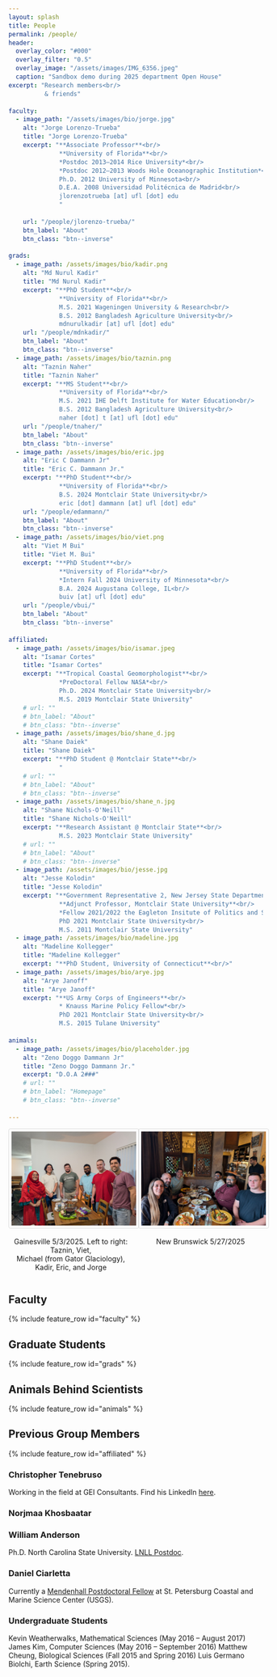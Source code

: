 ```yaml
---
layout: splash
title: People
permalink: /people/
header:
  overlay_color: "#000"
  overlay_filter: "0.5"
  overlay_image: "/assets/images/IMG_6356.jpeg"
  caption: "Sandbox demo during 2025 department Open House"
excerpt: "Research members<br/>
          & friends"

faculty:
  - image_path: "/assets/images/bio/jorge.jpg"
    alt: "Jorge Lorenzo-Trueba"
    title: "Jorge Lorenzo-Trueba"
    excerpt: "**Associate Professor**<br/>
              **University of Florida**<br/>
              *Postdoc 2013–2014 Rice University*<br/>
              *Postdoc 2012–2013 Woods Hole Oceanographic Institution*<br/>
              Ph.D. 2012 University of Minnesota<br/>
              D.E.A. 2008 Universidad Politécnica de Madrid<br/>
              jlorenzotrueba [at] ufl [dot] edu
              "
    
    url: "/people/jlorenzo-trueba/"
    btn_label: "About"
    btn_class: "btn--inverse"

grads:
  - image_path: /assets/images/bio/kadir.png
    alt: "Md Nurul Kadir"
    title: "Md Nurul Kadir"
    excerpt: "**PhD Student**<br/>
              **University of Florida**<br/>
              M.S. 2021 Wageningen University & Research<br/>
              B.S. 2012 Bangladesh Agriculture University<br/>
              mdnurulkadir [at] ufl [dot] edu"
    url: "/people/mdnkadir/"
    btn_label: "About"
    btn_class: "btn--inverse"
  - image_path: /assets/images/bio/taznin.png
    alt: "Taznin Naher"
    title: "Taznin Naher"
    excerpt: "**MS Student**<br/>
              **University of Florida**<br/>
              M.S. 2021 IHE Delft Institute for Water Education<br/>
              B.S. 2012 Bangladesh Agriculture University<br/>
              naher [dot] t [at] ufl [dot] edu"
    url: "/people/tnaher/"
    btn_label: "About"
    btn_class: "btn--inverse"
  - image_path: /assets/images/bio/eric.jpg
    alt: "Eric C Dammann Jr"
    title: "Eric C. Dammann Jr."
    excerpt: "**PhD Student**<br/>
              **University of Florida**<br/>
              B.S. 2024 Montclair State University<br/>
              eric [dot] dammann [at] ufl [dot] edu"
    url: "/people/edammann/"
    btn_label: "About"
    btn_class: "btn--inverse"
  - image_path: /assets/images/bio/viet.png
    alt: "Viet M Bui"
    title: "Viet M. Bui"
    excerpt: "**PhD Student**<br/>
              **University of Florida**<br/>
              *Intern Fall 2024 University of Minnesota*<br/>
              B.A. 2024 Augustana College, IL<br/>
              buiv [at] ufl [dot] edu"
    url: "/people/vbui/"
    btn_label: "About"
    btn_class: "btn--inverse"

affiliated:
  - image_path: /assets/images/bio/isamar.jpeg
    alt: "Isamar Cortes"
    title: "Isamar Cortes"
    excerpt: "**Tropical Coastal Geomorphologist**<br/>
              *PreDoctoral Fellow NASA*<br/>
              Ph.D. 2024 Montclair State University<br/>
              M.S. 2019 Montclair State University"
    # url: ""
    # btn_label: "About"
    # btn_class: "btn--inverse"
  - image_path: /assets/images/bio/shane_d.jpg
    alt: "Shane Daiek"
    title: "Shane Daiek"
    excerpt: "**PhD Student @ Montclair State**<br/>
              "
    # url: ""
    # btn_label: "About"
    # btn_class: "btn--inverse"
  - image_path: /assets/images/bio/shane_n.jpg
    alt: "Shane Nichols-O'Neill"
    title: "Shane Nichols-O'Neill"
    excerpt: "**Research Assistant @ Montclair State**<br/>
              M.S. 2023 Montclair State University"
    # url: ""
    # btn_label: "About"
    # btn_class: "btn--inverse"
  - image_path: /assets/images/bio/jesse.jpg
    alt: "Jesse Kolodin"
    title: "Jesse Kolodin"
    excerpt: "**Government Representative 2, New Jersey State Department of Banking and Insurance**<br/>
              **Adjunct Professor, Montclair State University**<br/>
              *Fellow 2021/2022 the Eagleton Insitute of Politics and Science Initiative*<br/>
              PhD 2021 Montclair State University<br/>
              M.S. 2011 Montclair State University"
  - image_path: /assets/images/bio/madeline.jpg
    alt: "Madeline Kollegger"
    title: "Madeline Kollegger"
    excerpt: "**PhD Student, University of Connecticut**<br/>"
  - image_path: /assets/images/bio/arye.jpg
    alt: "Arye Janoff"
    title: "Arye Janoff"
    excerpt: "**US Army Corps of Engineers**<br/>
              * Knauss Marine Policy Fellow*<br/>
              PhD 2021 Montclair State University<br/>
              M.S. 2015 Tulane University"

animals: 
  - image_path: /assets/images/bio/placeholder.jpg
    alt: "Zeno Doggo Dammann Jr"
    title: "Zeno Doggo Dammann Jr."
    excerpt: "D.O.A 2###"
    # url: ""
    # btn_label: "Homepage"
    # btn_class: "btn--inverse"

---
```

  <style>
    @media (max-width: 900px) {
      .group-photo-flex {
        flex-direction: column !important;
        align-items: center !important;
      }
    }
  </style>
  <div class="group-photo-flex" style="display: flex; gap: 10px; justify-content: center; align-items: flex-start; width: 100%;">
  <div>
    <img src="/assets/images/group2.jpg" alt="group photo" style="height: auto; width: max-content; border: 1px solid #ddd; border-radius: 4px; padding: 5px;">
    <p style="text-align: center; font-size: 14px;">Gainesville 5/3/2025. Left to right: Taznin, Viet, <br>Michael (from Gator Glaciology), Kadir, Eric, and Jorge</p>
  </div>
  <div>
    <img src="/assets/images/group1.jpg" alt="group photo" style="height: auto; width: max-content; border: 1px solid #ddd; border-radius: 4px; padding: 5px;">
    <p style="text-align: center; font-size: 14px;">New Brunswick 5/27/2025</p>
  </div>
</div>

## Faculty

{% include feature_row id="faculty" %}

## Graduate Students

{% include feature_row id="grads" %}

## Animals Behind Scientists

{% include feature_row id="animals" %}

## Previous Group Members

{% include feature_row id="affiliated" %}

### Christopher Tenebruso
Working in the field at GEI Consultants. Find his LinkedIn [here](https://www.linkedin.com/in/christopher-tenebruso-524922117/).

### Norjmaa Khosbaatar

### William Anderson
Ph.D. North Carolina State University. [LNLL Postdoc](https://github.com/andersonw1).

### Daniel Ciarletta
Currently a [Mendenhall Postdoctoral Fellow](https://www.usgs.gov/staff-profiles/daniel-ciarletta?qt-staff_profile_science_products=0#qt-staff_profile_science_products) at St. Petersburg Coastal and Marine Science Center (USGS).

### Undergraduate Students
Kevin Weatherwalks, Mathematical Sciences (May 2016 – August 2017)
James Kim, Computer Sciences (May 2016 – September 2016)
Matthew Cheung, Biological Sciences (Fall 2015 and Spring 2016)
Luis Germano Biolchi, Earth Science (Spring 2015).
